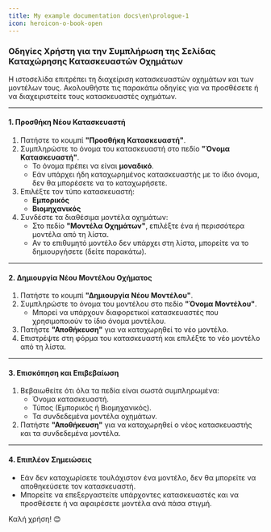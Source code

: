 ```yaml
---
title: My example documentation docs\en\prologue-1
icon: heroicon-o-book-open
---
```


### Οδηγίες Χρήστη για την Συμπλήρωση της Σελίδας Καταχώρησης Κατασκευαστών Οχημάτων

Η ιστοσελίδα επιτρέπει τη διαχείριση κατασκευαστών οχημάτων και των μοντέλων τους. Ακολουθήστε τις παρακάτω οδηγίες για να προσθέσετε ή να διαχειριστείτε τους κατασκευαστές οχημάτων.

---

#### **1. Προσθήκη Νέου Κατασκευαστή**

1. Πατήστε το κουμπί **"Προσθήκη Κατασκευαστή"**.
2. Συμπληρώστε το όνομα του κατασκευαστή στο πεδίο **"Όνομα Κατασκευαστή"**.
    - Το όνομα πρέπει να είναι **μοναδικό**.
    - Εάν υπάρχει ήδη καταχωρημένος κατασκευαστής με το ίδιο όνομα, δεν θα μπορέσετε να το καταχωρήσετε.
3. Επιλέξτε τον τύπο κατασκευαστή:
    - **Εμπορικός**
    - **Βιομηχανικός**
4. Συνδέστε τα διαθέσιμα μοντέλα οχημάτων:
    - Στο πεδίο **"Μοντέλα Οχημάτων"**, επιλέξτε ένα ή περισσότερα μοντέλα από τη λίστα.
    - Αν το επιθυμητό μοντέλο δεν υπάρχει στη λίστα, μπορείτε να το δημιουργήσετε (δείτε παρακάτω).

---

#### **2. Δημιουργία Νέου Μοντέλου Οχήματος**

1. Πατήστε το κουμπί **"Δημιουργία Νέου Μοντέλου"**.
2. Συμπληρώστε το όνομα του μοντέλου στο πεδίο **"Όνομα Μοντέλου"**.
    - Μπορεί να υπάρχουν διαφορετικοί κατασκευαστές που χρησιμοποιούν το ίδιο όνομα μοντέλου.
3. Πατήστε **"Αποθήκευση"** για να καταχωρηθεί το νέο μοντέλο.
4. Επιστρέψτε στη φόρμα του κατασκευαστή και επιλέξτε το νέο μοντέλο από τη λίστα.

---

#### **3. Επισκόπηση και Επιβεβαίωση**

1. Βεβαιωθείτε ότι όλα τα πεδία είναι σωστά συμπληρωμένα:
    - Όνομα κατασκευαστή.
    - Τύπος (Εμπορικός ή Βιομηχανικός).
    - Τα συνδεδεμένα μοντέλα οχημάτων.
2. Πατήστε **"Αποθήκευση"** για να καταχωρηθεί ο νέος κατασκευαστής και τα συνδεδεμένα μοντέλα.

---

#### **4. Επιπλέον Σημειώσεις**

-   Εάν δεν καταχωρίσετε τουλάχιστον ένα μοντέλο, δεν θα μπορείτε να αποθηκεύσετε τον κατασκευαστή.
-   Μπορείτε να επεξεργαστείτε υπάρχοντες κατασκευαστές και να προσθέσετε ή να αφαιρέσετε μοντέλα ανά πάσα στιγμή.

Καλή χρήση! 😊
